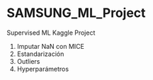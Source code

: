 # SAMSUNG_ML_Project
Supervised ML Kaggle Project

1. Imputar NaN con MICE
2. Estandarización
3. Outliers
4. Hyperparámetros
